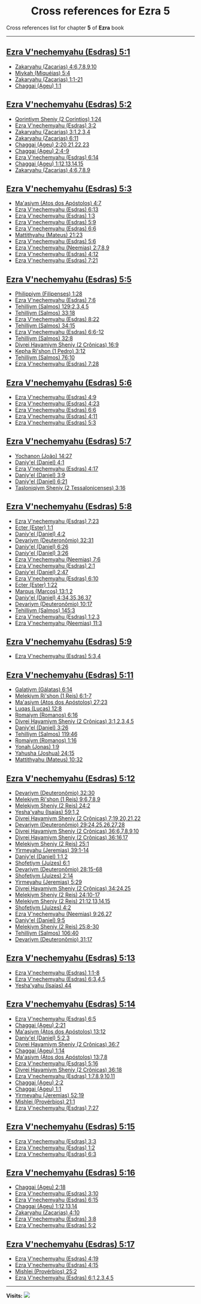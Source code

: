 <div align="center">

# Cross references for **Ezra 5**
</div>

Cross references list for chapter **5** of **Ezra** book

---

<h2 id="1"><a href="https://bible.ozzuu.com/pt_yah/1Ez/5#1" target="_blank">Ezra V'nechemyahu (Esdras) 5:1</a></h2>

- [Zakaryahu (Zacarias) 4:6,7,8,9,10](https://bible.ozzuu.com/pt_yah/Zec/4#6)
- [Miykah (Miquéias) 5:4](https://bible.ozzuu.com/pt_yah/Mic/5#4)
- [Zakaryahu (Zacarias) 1:1-21](https://bible.ozzuu.com/pt_yah/Zec/1#1)
- [Chaggai (Ageu) 1:1](https://bible.ozzuu.com/pt_yah/Hag/1#1)
<h2 id="2"><a href="https://bible.ozzuu.com/pt_yah/1Ez/5#2" target="_blank">Ezra V'nechemyahu (Esdras) 5:2</a></h2>

- [Qorintiym Sheniy (2 Coríntios) 1:24](https://bible.ozzuu.com/pt_yah/2Co/1#24)
- [Ezra V'nechemyahu (Esdras) 3:2](https://bible.ozzuu.com/pt_yah/1Ez/3#2)
- [Zakaryahu (Zacarias) 3:1,2,3,4](https://bible.ozzuu.com/pt_yah/Zec/3#1)
- [Zakaryahu (Zacarias) 6:11](https://bible.ozzuu.com/pt_yah/Zec/6#11)
- [Chaggai (Ageu) 2:20,21,22,23](https://bible.ozzuu.com/pt_yah/Hag/2#20)
- [Chaggai (Ageu) 2:4-9](https://bible.ozzuu.com/pt_yah/Hag/2#4)
- [Ezra V'nechemyahu (Esdras) 6:14](https://bible.ozzuu.com/pt_yah/1Ez/6#14)
- [Chaggai (Ageu) 1:12,13,14,15](https://bible.ozzuu.com/pt_yah/Hag/1#12)
- [Zakaryahu (Zacarias) 4:6,7,8,9](https://bible.ozzuu.com/pt_yah/Zec/4#6)
<h2 id="3"><a href="https://bible.ozzuu.com/pt_yah/1Ez/5#3" target="_blank">Ezra V'nechemyahu (Esdras) 5:3</a></h2>

- [Ma'asiym (Atos dos Apóstolos) 4:7](https://bible.ozzuu.com/pt_yah/Act/4#7)
- [Ezra V'nechemyahu (Esdras) 6:13](https://bible.ozzuu.com/pt_yah/1Ez/6#13)
- [Ezra V'nechemyahu (Esdras) 1:3](https://bible.ozzuu.com/pt_yah/1Ez/1#3)
- [Ezra V'nechemyahu (Esdras) 5:9](https://bible.ozzuu.com/pt_yah/1Ez/5#9)
- [Ezra V'nechemyahu (Esdras) 6:6](https://bible.ozzuu.com/pt_yah/1Ez/6#6)
- [Mattithyahu (Mateus) 21:23](https://bible.ozzuu.com/pt_yah/Mat/21#23)
- [Ezra V'nechemyahu (Esdras) 5:6](https://bible.ozzuu.com/pt_yah/1Ez/5#6)
- [Ezra V'nechemyahu (Neemias) 2:7,8,9](https://bible.ozzuu.com/pt_yah/Neh/2#7)
- [Ezra V'nechemyahu (Esdras) 4:12](https://bible.ozzuu.com/pt_yah/1Ez/4#12)
- [Ezra V'nechemyahu (Esdras) 7:21](https://bible.ozzuu.com/pt_yah/1Ez/7#21)
<h2 id="5"><a href="https://bible.ozzuu.com/pt_yah/1Ez/5#5" target="_blank">Ezra V'nechemyahu (Esdras) 5:5</a></h2>

- [Philippiym (Filipenses) 1:28](https://bible.ozzuu.com/pt_yah/Php/1#28)
- [Ezra V'nechemyahu (Esdras) 7:6](https://bible.ozzuu.com/pt_yah/1Ez/7#6)
- [Tehilliym (Salmos) 129:2,3,4,5](https://bible.ozzuu.com/pt_yah/Psa/129#2)
- [Tehilliym (Salmos) 33:18](https://bible.ozzuu.com/pt_yah/Psa/33#18)
- [Ezra V'nechemyahu (Esdras) 8:22](https://bible.ozzuu.com/pt_yah/1Ez/8#22)
- [Tehilliym (Salmos) 34:15](https://bible.ozzuu.com/pt_yah/Psa/34#15)
- [Ezra V'nechemyahu (Esdras) 6:6-12](https://bible.ozzuu.com/pt_yah/1Ez/6#6)
- [Tehilliym (Salmos) 32:8](https://bible.ozzuu.com/pt_yah/Psa/32#8)
- [Divrei Hayamiym Sheniy (2 Crônicas) 16:9](https://bible.ozzuu.com/pt_yah/2Ch/16#9)
- [Kepha Ri'shon (1 Pedro) 3:12](https://bible.ozzuu.com/pt_yah/1Pe/3#12)
- [Tehilliym (Salmos) 76:10](https://bible.ozzuu.com/pt_yah/Psa/76#10)
- [Ezra V'nechemyahu (Esdras) 7:28](https://bible.ozzuu.com/pt_yah/1Ez/7#28)
<h2 id="6"><a href="https://bible.ozzuu.com/pt_yah/1Ez/5#6" target="_blank">Ezra V'nechemyahu (Esdras) 5:6</a></h2>

- [Ezra V'nechemyahu (Esdras) 4:9](https://bible.ozzuu.com/pt_yah/1Ez/4#9)
- [Ezra V'nechemyahu (Esdras) 4:23](https://bible.ozzuu.com/pt_yah/1Ez/4#23)
- [Ezra V'nechemyahu (Esdras) 6:6](https://bible.ozzuu.com/pt_yah/1Ez/6#6)
- [Ezra V'nechemyahu (Esdras) 4:11](https://bible.ozzuu.com/pt_yah/1Ez/4#11)
- [Ezra V'nechemyahu (Esdras) 5:3](https://bible.ozzuu.com/pt_yah/1Ez/5#3)
<h2 id="7"><a href="https://bible.ozzuu.com/pt_yah/1Ez/5#7" target="_blank">Ezra V'nechemyahu (Esdras) 5:7</a></h2>

- [Yochanon (João) 14:27](https://bible.ozzuu.com/pt_yah/Joh/14#27)
- [Daniy'el (Daniel) 4:1](https://bible.ozzuu.com/pt_yah/Dan/4#1)
- [Ezra V'nechemyahu (Esdras) 4:17](https://bible.ozzuu.com/pt_yah/1Ez/4#17)
- [Daniy'el (Daniel) 3:9](https://bible.ozzuu.com/pt_yah/Dan/3#9)
- [Daniy'el (Daniel) 6:21](https://bible.ozzuu.com/pt_yah/Dan/6#21)
- [Tasloniqiym Sheniy (2 Tessalonicenses) 3:16](https://bible.ozzuu.com/pt_yah/2Th/3#16)
<h2 id="8"><a href="https://bible.ozzuu.com/pt_yah/1Ez/5#8" target="_blank">Ezra V'nechemyahu (Esdras) 5:8</a></h2>

- [Ezra V'nechemyahu (Esdras) 7:23](https://bible.ozzuu.com/pt_yah/1Ez/7#23)
- [Ecter (Ester) 1:1](https://bible.ozzuu.com/pt_yah/Est/1#1)
- [Daniy'el (Daniel) 4:2](https://bible.ozzuu.com/pt_yah/Dan/4#2)
- [Devariym (Deuteronômio) 32:31](https://bible.ozzuu.com/pt_yah/Deu/32#31)
- [Daniy'el (Daniel) 6:26](https://bible.ozzuu.com/pt_yah/Dan/6#26)
- [Daniy'el (Daniel) 3:26](https://bible.ozzuu.com/pt_yah/Dan/3#26)
- [Ezra V'nechemyahu (Neemias) 7:6](https://bible.ozzuu.com/pt_yah/Neh/7#6)
- [Ezra V'nechemyahu (Esdras) 2:1](https://bible.ozzuu.com/pt_yah/1Ez/2#1)
- [Daniy'el (Daniel) 2:47](https://bible.ozzuu.com/pt_yah/Dan/2#47)
- [Ezra V'nechemyahu (Esdras) 6:10](https://bible.ozzuu.com/pt_yah/1Ez/6#10)
- [Ecter (Ester) 1:22](https://bible.ozzuu.com/pt_yah/Est/1#22)
- [Marqus (Marcos) 13:1,2](https://bible.ozzuu.com/pt_yah/Mar/13#1)
- [Daniy'el (Daniel) 4:34,35,36,37](https://bible.ozzuu.com/pt_yah/Dan/4#34)
- [Devariym (Deuteronômio) 10:17](https://bible.ozzuu.com/pt_yah/Deu/10#17)
- [Tehilliym (Salmos) 145:3](https://bible.ozzuu.com/pt_yah/Psa/145#3)
- [Ezra V'nechemyahu (Esdras) 1:2,3](https://bible.ozzuu.com/pt_yah/1Ez/1#2)
- [Ezra V'nechemyahu (Neemias) 11:3](https://bible.ozzuu.com/pt_yah/Neh/11#3)
<h2 id="9"><a href="https://bible.ozzuu.com/pt_yah/1Ez/5#9" target="_blank">Ezra V'nechemyahu (Esdras) 5:9</a></h2>

- [Ezra V'nechemyahu (Esdras) 5:3,4](https://bible.ozzuu.com/pt_yah/1Ez/5#3)
<h2 id="11"><a href="https://bible.ozzuu.com/pt_yah/1Ez/5#11" target="_blank">Ezra V'nechemyahu (Esdras) 5:11</a></h2>

- [Galatiym (Gálatas) 6:14](https://bible.ozzuu.com/pt_yah/Gal/6#14)
- [Melekiym Ri'shon (1 Reis) 6:1-7](https://bible.ozzuu.com/pt_yah/1Ki/6#1)
- [Ma'asiym (Atos dos Apóstolos) 27:23](https://bible.ozzuu.com/pt_yah/Act/27#23)
- [Luqas (Lucas) 12:8](https://bible.ozzuu.com/pt_yah/Luk/12#8)
- [Romaiym (Romanos) 6:16](https://bible.ozzuu.com/pt_yah/Rom/6#16)
- [Divrei Hayamiym Sheniy (2 Crônicas) 3:1,2,3,4,5](https://bible.ozzuu.com/pt_yah/2Ch/3#1)
- [Daniy'el (Daniel) 3:26](https://bible.ozzuu.com/pt_yah/Dan/3#26)
- [Tehilliym (Salmos) 119:46](https://bible.ozzuu.com/pt_yah/Psa/119#46)
- [Romaiym (Romanos) 1:16](https://bible.ozzuu.com/pt_yah/Rom/1#16)
- [Yonah (Jonas) 1:9](https://bible.ozzuu.com/pt_yah/Jon/1#9)
- [Yahusha (Joshua) 24:15](https://bible.ozzuu.com/pt_yah/Jos/24#15)
- [Mattithyahu (Mateus) 10:32](https://bible.ozzuu.com/pt_yah/Mat/10#32)
<h2 id="12"><a href="https://bible.ozzuu.com/pt_yah/1Ez/5#12" target="_blank">Ezra V'nechemyahu (Esdras) 5:12</a></h2>

- [Devariym (Deuteronômio) 32:30](https://bible.ozzuu.com/pt_yah/Deu/32#30)
- [Melekiym Ri'shon (1 Reis) 9:6,7,8,9](https://bible.ozzuu.com/pt_yah/1Ki/9#6)
- [Melekiym Sheniy (2 Reis) 24:2](https://bible.ozzuu.com/pt_yah/2Ki/24#2)
- [Yesha'yahu (Isaías) 59:1,2](https://bible.ozzuu.com/pt_yah/Isa/59#1)
- [Divrei Hayamiym Sheniy (2 Crônicas) 7:19,20,21,22](https://bible.ozzuu.com/pt_yah/2Ch/7#19)
- [Devariym (Deuteronômio) 29:24,25,26,27,28](https://bible.ozzuu.com/pt_yah/Deu/29#24)
- [Divrei Hayamiym Sheniy (2 Crônicas) 36:6,7,8,9,10](https://bible.ozzuu.com/pt_yah/2Ch/36#6)
- [Divrei Hayamiym Sheniy (2 Crônicas) 36:16,17](https://bible.ozzuu.com/pt_yah/2Ch/36#16)
- [Melekiym Sheniy (2 Reis) 25:1](https://bible.ozzuu.com/pt_yah/2Ki/25#1)
- [Yirmeyahu (Jeremias) 39:1-14](https://bible.ozzuu.com/pt_yah/Jer/39#1)
- [Daniy'el (Daniel) 1:1,2](https://bible.ozzuu.com/pt_yah/Dan/1#1)
- [Shofetiym (Juízes) 6:1](https://bible.ozzuu.com/pt_yah/Jdg/6#1)
- [Devariym (Deuteronômio) 28:15-68](https://bible.ozzuu.com/pt_yah/Deu/28#15)
- [Shofetiym (Juízes) 2:14](https://bible.ozzuu.com/pt_yah/Jdg/2#14)
- [Yirmeyahu (Jeremias) 5:29](https://bible.ozzuu.com/pt_yah/Jer/5#29)
- [Divrei Hayamiym Sheniy (2 Crônicas) 34:24,25](https://bible.ozzuu.com/pt_yah/2Ch/34#24)
- [Melekiym Sheniy (2 Reis) 24:10-17](https://bible.ozzuu.com/pt_yah/2Ki/24#10)
- [Melekiym Sheniy (2 Reis) 21:12,13,14,15](https://bible.ozzuu.com/pt_yah/2Ki/21#12)
- [Shofetiym (Juízes) 4:2](https://bible.ozzuu.com/pt_yah/Jdg/4#2)
- [Ezra V'nechemyahu (Neemias) 9:26,27](https://bible.ozzuu.com/pt_yah/Neh/9#26)
- [Daniy'el (Daniel) 9:5](https://bible.ozzuu.com/pt_yah/Dan/9#5)
- [Melekiym Sheniy (2 Reis) 25:8-30](https://bible.ozzuu.com/pt_yah/2Ki/25#8)
- [Tehilliym (Salmos) 106:40](https://bible.ozzuu.com/pt_yah/Psa/106#40)
- [Devariym (Deuteronômio) 31:17](https://bible.ozzuu.com/pt_yah/Deu/31#17)
<h2 id="13"><a href="https://bible.ozzuu.com/pt_yah/1Ez/5#13" target="_blank">Ezra V'nechemyahu (Esdras) 5:13</a></h2>

- [Ezra V'nechemyahu (Esdras) 1:1-8](https://bible.ozzuu.com/pt_yah/1Ez/1#1)
- [Ezra V'nechemyahu (Esdras) 6:3,4,5](https://bible.ozzuu.com/pt_yah/1Ez/6#3)
- [Yesha'yahu (Isaías) 44](https://bible.ozzuu.com/pt_yah/Isa/44)
<h2 id="14"><a href="https://bible.ozzuu.com/pt_yah/1Ez/5#14" target="_blank">Ezra V'nechemyahu (Esdras) 5:14</a></h2>

- [Ezra V'nechemyahu (Esdras) 6:5](https://bible.ozzuu.com/pt_yah/1Ez/6#5)
- [Chaggai (Ageu) 2:21](https://bible.ozzuu.com/pt_yah/Hag/2#21)
- [Ma'asiym (Atos dos Apóstolos) 13:12](https://bible.ozzuu.com/pt_yah/Act/13#12)
- [Daniy'el (Daniel) 5:2,3](https://bible.ozzuu.com/pt_yah/Dan/5#2)
- [Divrei Hayamiym Sheniy (2 Crônicas) 36:7](https://bible.ozzuu.com/pt_yah/2Ch/36#7)
- [Chaggai (Ageu) 1:14](https://bible.ozzuu.com/pt_yah/Hag/1#14)
- [Ma'asiym (Atos dos Apóstolos) 13:7,8](https://bible.ozzuu.com/pt_yah/Act/13#7)
- [Ezra V'nechemyahu (Esdras) 5:16](https://bible.ozzuu.com/pt_yah/1Ez/5#16)
- [Divrei Hayamiym Sheniy (2 Crônicas) 36:18](https://bible.ozzuu.com/pt_yah/2Ch/36#18)
- [Ezra V'nechemyahu (Esdras) 1:7,8,9,10,11](https://bible.ozzuu.com/pt_yah/1Ez/1#7)
- [Chaggai (Ageu) 2:2](https://bible.ozzuu.com/pt_yah/Hag/2#2)
- [Chaggai (Ageu) 1:1](https://bible.ozzuu.com/pt_yah/Hag/1#1)
- [Yirmeyahu (Jeremias) 52:19](https://bible.ozzuu.com/pt_yah/Jer/52#19)
- [Mishlei (Provérbios) 21:1](https://bible.ozzuu.com/pt_yah/Pro/21#1)
- [Ezra V'nechemyahu (Esdras) 7:27](https://bible.ozzuu.com/pt_yah/1Ez/7#27)
<h2 id="15"><a href="https://bible.ozzuu.com/pt_yah/1Ez/5#15" target="_blank">Ezra V'nechemyahu (Esdras) 5:15</a></h2>

- [Ezra V'nechemyahu (Esdras) 3:3](https://bible.ozzuu.com/pt_yah/1Ez/3#3)
- [Ezra V'nechemyahu (Esdras) 1:2](https://bible.ozzuu.com/pt_yah/1Ez/1#2)
- [Ezra V'nechemyahu (Esdras) 6:3](https://bible.ozzuu.com/pt_yah/1Ez/6#3)
<h2 id="16"><a href="https://bible.ozzuu.com/pt_yah/1Ez/5#16" target="_blank">Ezra V'nechemyahu (Esdras) 5:16</a></h2>

- [Chaggai (Ageu) 2:18](https://bible.ozzuu.com/pt_yah/Hag/2#18)
- [Ezra V'nechemyahu (Esdras) 3:10](https://bible.ozzuu.com/pt_yah/1Ez/3#10)
- [Ezra V'nechemyahu (Esdras) 6:15](https://bible.ozzuu.com/pt_yah/1Ez/6#15)
- [Chaggai (Ageu) 1:12,13,14](https://bible.ozzuu.com/pt_yah/Hag/1#12)
- [Zakaryahu (Zacarias) 4:10](https://bible.ozzuu.com/pt_yah/Zec/4#10)
- [Ezra V'nechemyahu (Esdras) 3:8](https://bible.ozzuu.com/pt_yah/1Ez/3#8)
- [Ezra V'nechemyahu (Esdras) 5:2](https://bible.ozzuu.com/pt_yah/1Ez/5#2)
<h2 id="17"><a href="https://bible.ozzuu.com/pt_yah/1Ez/5#17" target="_blank">Ezra V'nechemyahu (Esdras) 5:17</a></h2>

- [Ezra V'nechemyahu (Esdras) 4:19](https://bible.ozzuu.com/pt_yah/1Ez/4#19)
- [Ezra V'nechemyahu (Esdras) 4:15](https://bible.ozzuu.com/pt_yah/1Ez/4#15)
- [Mishlei (Provérbios) 25:2](https://bible.ozzuu.com/pt_yah/Pro/25#2)
- [Ezra V'nechemyahu (Esdras) 6:1,2,3,4,5](https://bible.ozzuu.com/pt_yah/1Ez/6#1)


---

**Visits:**
![](https://profile-counter.glitch.me/visitCounter_crossrefs53/count.svg)

